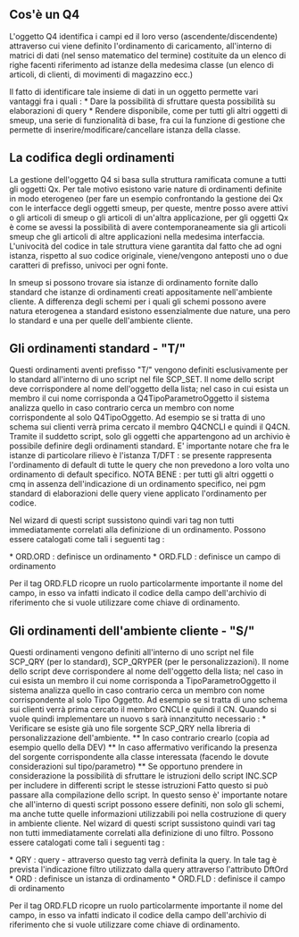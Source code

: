 ## Cos'è un Q4

L'oggetto Q4 identifica i campi ed il loro verso (ascendente/discendente) attraverso cui viene definito l'ordinamento di caricamento, all'interno di matrici di dati (nel senso matematico del termine) costituite da un elenco di righe facenti riferimento ad istanze della medesima classe (un elenco di articoli, di clienti, di movimenti di magazzino ecc.)

Il fatto di identificare tale insieme di dati in un oggetto permette vari vantaggi fra i quali : 
\* Dare la possibilità di sfruttare questa possibilità su elaborazioni di query
\* Rendere disponibile, come per tutti gli altri oggetti di smeup, una serie di funzionalità di base, fra cui la funzione di gestione che permette di inserire/modificare/cancellare istanza della classe.

## La codifica degli ordinamenti

La gestione dell'oggetto Q4 si basa sulla struttura ramificata comune a tutti gli oggetti Qx. Per tale motivo esistono varie nature di ordinamenti definite in modo eterogeneo (per fare un esempio confrontando la gestione dei Qx con le interfacce degli oggetti smeup, per queste, mentre posso avere attivi o gli articoli di smeup o gli articoli di un'altra applicazione, per gli oggetti Qx è come se avessi la possibilità di avere contemporaneamente sia gli articoli smeup che gli articoli di altre applicazioni nella medesima interfaccia. L'univocità del codice in tale struttura viene garantita dal fatto che ad ogni istanza, rispetto al suo codice originale, viene/vengono anteposti uno o due caratteri di prefisso, univoci per ogni fonte.

In smeup si possono trovare sia istanze di ordinamento fornite dallo standard che istanze di ordinamenti creati appositamente nell'ambiente cliente. A differenza degli schemi per i quali gli schemi possono avere natura eterogenea a standard esistono essenzialmente due nature, una pero lo standard e una per quelle dell'ambiente cliente.

## Gli ordinamenti standard - "T/"
Questi ordinamenti aventi prefisso "T/" vengono definiti esclusivamente per lo standard all'interno di uno script nel file SCP_SET. Il nome dello script deve corrispondere al nome dell'oggetto della lista; nel caso in cui esista un membro il cui nome corrisponda a Q4TipoParametroOggetto il sistema analizza quello in caso contrario cerca un membro con nome corrispondente al solo Q4TipoOggetto. Ad esempio se si tratta di uno schema sui clienti verrà prima cercato il membro Q4CNCLI e quindi il Q4CN. Tramite il suddetto script, solo gli oggetti che appartengono ad un archivio è possibile definire degli ordinamenti standard. E' importante notare che fra le istanze di particolare rilievo è l'istanza T/DFT :  se presente rappresenta l'ordinamento di default di tutte le query che non prevedono a loro volta uno ordinamento di default specifico.
NOTA BENE :  per tutti gli altri oggetti o cmq in assenza dell'indicazione di un ordinamento specifico, nei pgm standard di elaborazioni delle query viene applicato l'ordinamento per codice.

Nel wizard di questi script sussistono quindi vari tag non tutti immediatamente correlati alla definizione di un ordinamento. Possono essere catalogati come tali i seguenti tag : 

\* ORD.ORD :  definisce un ordinamento
\* ORD.FLD :  definisce un campo di ordinamento

Per il tag ORD.FLD ricopre un ruolo particolarmente importante il nome del campo, in esso va infatti indicato il codice della campo dell'archivio di riferimento che si vuole utilizzare come chiave di ordinamento.

## Gli ordinamenti dell'ambiente cliente - "S/"
Questi ordinamenti vengono definiti all'interno di uno script nel file SCP_QRY (per lo standard), SCP_QRYPER (per le personalizzazioni).
Il nome dello script deve corrispondere al nome dell'oggetto della lista; nel caso in cui esista un membro il cui nome corrisponda a TipoParametroOggetto il sistema analizza quello in caso contrario cerca un membro con nome corrispondente al solo Tipo Oggetto. Ad esempio se si tratta di uno schema sui clienti verrà prima cercato il membro CNCLI e quindi il CN.
Quando si vuole quindi implementare un nuovo s sarà innanzitutto necessario : 
\* Verificare se esiste già uno file sorgente SCP_QRY nella libreria di personalizzazione dell'ambiente.
\*\* In caso contrario crearlo (copia ad esempio quello della DEV)
\*\* In caso affermativo verificando la presenza del sorgente corrispondente alla classe interessata (facendo le dovute considerazioni sul tipo/parametro)
\*\* Se opportuno prendere in considerazione la possibilità di sfruttare le istruzioni dello script INC.SCP per includere in differenti script le stesse istruzioni
Fatto questo si può passare alla compilazione dello script. In questo senso è' importante notare che all'interno di questi script possono essere definiti, non solo gli schemi, ma anche tutte quelle informazioni utilizzabili poi nella costruzione di query in ambiente cliente. Nel wizard di questi script sussistono quindi vari tag non tutti immediatamente correlati alla definizione di uno filtro. Possono essere catalogati come tali i seguenti tag : 

\* QRY :  query - attraverso questo tag verrà definita la query. In tale tag è prevista l'indicazione filtro utilizzato dalla query attraverso l'attributo DftOrd
\* ORD :  definisce un istanza di ordinamento
\* ORD.FLD :  definisce il campo di ordinamento

Per il tag ORD.FLD ricopre un ruolo particolarmente importante il nome del campo, in esso va infatti indicato il codice della campo dell'archivio di riferimento che si vuole utilizzare come chiave di ordinamento.













